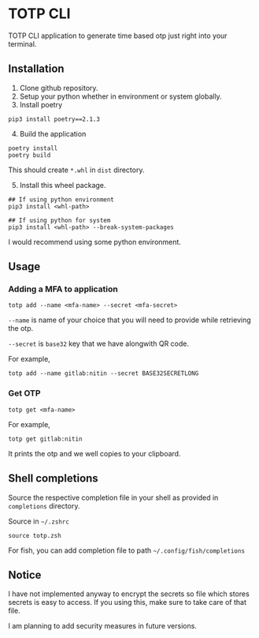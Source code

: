 # TOTP CLI

TOTP CLI application to generate time based otp just right into your terminal.

## Installation

1. Clone github repository.
2. Setup your python whether in environment or system globally.
3. Install poetry

```
pip3 install poetry==2.1.3
```
4. Build the application

```
poetry install
poetry build
```
This should create `*.whl` in `dist` directory. 

5. Install this wheel package.

```
## If using python environment
pip3 install <whl-path>

## If using python for system
pip3 install <whl-path> --break-system-packages
```

I would recommend using some python environment.

## Usage

### Adding a MFA to application

```
totp add --name <mfa-name> --secret <mfa-secret>
```

`--name` is name of your choice that you will need to provide while retrieving the otp.

`--secret` is `base32` key that we have alongwith QR code.

For example,

```
totp add --name gitlab:nitin --secret BASE32SECRETLONG
```
### Get OTP

```
totp get <mfa-name>
```

For example,

```
totp get gitlab:nitin
```

It prints the otp and we well copies to your clipboard.

## Shell completions

Source the respective completion file in your shell as provided in `completions` directory.

Source in `~/.zshrc`
```
source totp.zsh
```

For fish, you can add completion file to path `~/.config/fish/completions`

## Notice

I have not implemented anyway to encrypt the secrets so file which stores secrets is easy to access. If you using this, make sure to take care of that file. 

I am planning to add security measures in future versions.